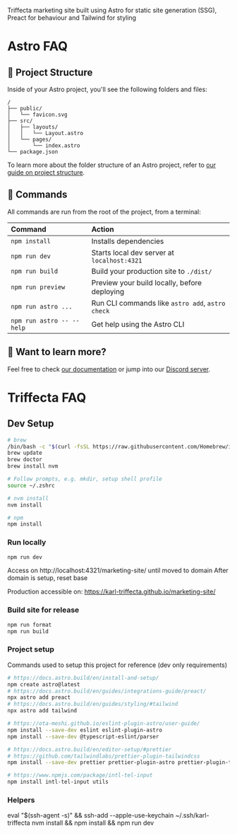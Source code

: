 Triffecta marketing site built using Astro for static site generation (SSG), Preact for behaviour and Tailwind for styling

# Astro FAQ

## 🚀 Project Structure

Inside of your Astro project, you'll see the following folders and files:

```text
/
├── public/
│   └── favicon.svg
├── src/
│   ├── layouts/
│   │   └── Layout.astro
│   └── pages/
│       └── index.astro
└── package.json
```

To learn more about the folder structure of an Astro project, refer to [our guide on project structure](https://docs.astro.build/en/basics/project-structure/).

## 🧞 Commands

All commands are run from the root of the project, from a terminal:

| Command                   | Action                                           |
| :------------------------ | :----------------------------------------------- |
| `npm install`             | Installs dependencies                            |
| `npm run dev`             | Starts local dev server at `localhost:4321`      |
| `npm run build`           | Build your production site to `./dist/`          |
| `npm run preview`         | Preview your build locally, before deploying     |
| `npm run astro ...`       | Run CLI commands like `astro add`, `astro check` |
| `npm run astro -- --help` | Get help using the Astro CLI                     |

## 👀 Want to learn more?

Feel free to check [our documentation](https://docs.astro.build) or jump into our [Discord server](https://astro.build/chat).

# Triffecta FAQ

## Dev Setup

```bash
# brew
/bin/bash -c "$(curl -fsSL https://raw.githubusercontent.com/Homebrew/install/HEAD/install.sh)"
brew update
brew doctor
brew install nvm

# Follow prompts, e.g. mkdir, setup shell profile
source ~/.zshrc

# nvm install
nvm install

# npm
npm install
```

### Run locally

```bash
npm run dev
```

Access on http://localhost:4321/marketing-site/ until moved to domain
After domain is setup, reset base

Production accessible on: https://karl-triffecta.github.io/marketing-site/

### Build site for release

```bash
npm run format
npm run build
```

### Project setup

Commands used to setup this project for reference (dev only requirements)

```bash
# https://docs.astro.build/en/install-and-setup/
npm create astro@latest
# https://docs.astro.build/en/guides/integrations-guide/preact/
npx astro add preact
# https://docs.astro.build/en/guides/styling/#tailwind
npx astro add tailwind

# https://ota-meshi.github.io/eslint-plugin-astro/user-guide/
npm install --save-dev eslint eslint-plugin-astro
npm install --save-dev @typescript-eslint/parser

# https://docs.astro.build/en/editor-setup/#prettier
# https://github.com/tailwindlabs/prettier-plugin-tailwindcss
npm install --save-dev prettier prettier-plugin-astro prettier-plugin-tailwindcss

# https://www.npmjs.com/package/intl-tel-input
npm install intl-tel-input utils
```

### Helpers

eval "$(ssh-agent -s)" && ssh-add --apple-use-keychain ~/.ssh/karl-triffecta
nvm install && npm install && npm run dev
